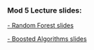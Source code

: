 ### Mod 5 Lecture slides:
[- Random Forest slides](https://docs.google.com/presentation/d/1eZWe56jAhEqYBjaD30KIBm0tumWinvJNx-8Ct0BDCSU/edit#slide=id.g3fd545cbf9_0_114)

[- Boosted Algorithms slides](https://docs.google.com/presentation/d/1XtXfrBMVUst3GsPOKnCyV-kF65EFrJASaI4kHBl_cvs/edit#slide=id.g49e006a3c0_0_69)
